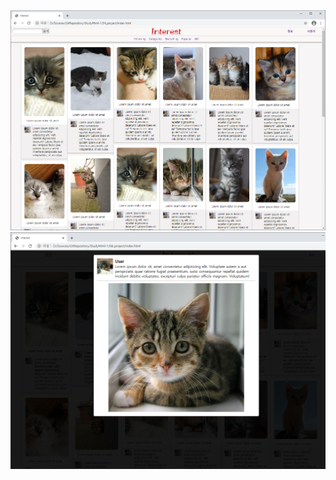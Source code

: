 <img src="https://github.com/SeoDongWoo1216/StudyHtml/blob/main/04_project/result/interest_1.png">
<img src="https://github.com/SeoDongWoo1216/StudyHtml/blob/main/04_project/result/interest_2.png">

